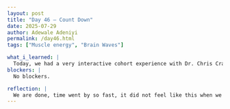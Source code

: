 ```yaml
---
layout: post
title: "Day 46 – Count Down"
date: 2025-07-29
author: Adewale Adeniyi
permalink: /day46.html
tags: ["Muscle energy", "Brain Waves"]

what_i_learned: |
  Today, we had a very interactive cohort experience with Dr. Chris Crawford, who is an Assistant Professor at the University of Alabama’s Department of Computer Science. He directs the Human-Technology Interaction Lab (HTIL). His research focuses on human-robot interaction and Brain-Computer Interfaces (BCIs), which we got to experience first hand today where we used muscle energy and a few instructions on the computer to control a small robot on wheel. We also applied the same concept on a drone that gets signals from the brain waves to fly and do some certain moves depending on the command we give it.
blockers: |
  No blockers.

reflection: |
  We are done, time went by so fast, it did not feel like this when we started, I remebered having thoughts of me not being able to contribute to ny team, I am thankful that I was able to gain admission
---
```

